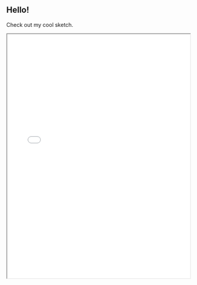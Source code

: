 ## Hello!

Check out my cool sketch.

<iframe src="test-sketch.html" height="640" width="480"></iframe> 